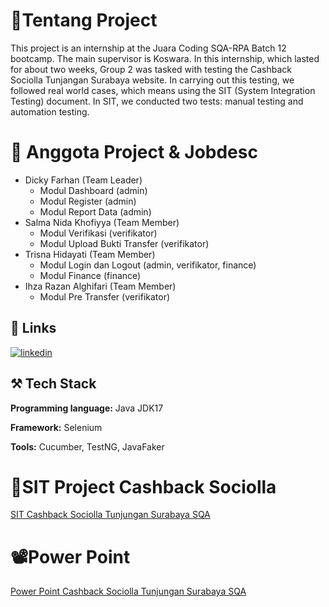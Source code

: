 
# 👋Tentang Project

This project is an internship at the Juara Coding SQA-RPA Batch 12 bootcamp. The main supervisor is Koswara. In this internship, which lasted for about two weeks, Group 2 was tasked with testing the Cashback Sociolla Tunjangan Surabaya website. In carrying out this testing, we followed real world cases, which means using the SIT (System Integration Testing) document. In SIT, we conducted two tests: manual testing and automation testing.


# 👥 Anggota Project & Jobdesc 
- Dicky Farhan (Team Leader)
  - Modul Dashboard (admin)
  - Modul Register (admin)
  - Modul Report Data (admin) 
- Salma Nida Khofiyya (Team Member)
  - Modul Verifikasi (verifikator)
  - Modul Upload Bukti Transfer (verifikator)
- Trisna Hidayati (Team Member)
  - Modul Login dan Logout (admin, verifikator, finance) 
  - Modul Finance (finance)
- Ihza Razan Alghifari (Team Member)
  - Modul Pre Transfer (verifikator)


## 🔗 Links

[![linkedin](https://img.shields.io/badge/linkedin-0A66C2?style=for-the-badge&logo=linkedin&logoColor=white)](https://www.linkedin.com/in/dicky-farhan7/) 


## ⚒️ Tech Stack

**Programming language:** Java JDK17

**Framework:** Selenium

**Tools:** Cucumber, TestNG, JavaFaker

# 📝SIT Project Cashback Sociolla
<a href="https://docs.google.com/spreadsheets/d/171_pKXw3x35mjFOGQB9AEN7P2_FCjE66dgbBDvaakkk/edit?usp=sharing" target="_blank">SIT Cashback Sociolla Tunjungan Surabaya SQA </a>

# 📽️Power Point
<a href="" target="_blank">Power Point Cashback Sociolla Tunjungan Surabaya SQA </a>
